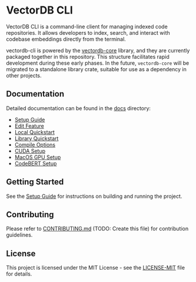 # VectorDB CLI

VectorDB CLI is a command-line client for managing indexed code repositories. It allows developers to index, search, and interact with codebase embeddings directly from the terminal.

vectordb-cli is powered by the [vectordb-core](./crates/vectordb-core/README.md) library, and they are currently packaged together in this repository. This structure facilitates rapid development during these early phases. In the future, `vectordb-core` will be migrated to a standalone library crate, suitable for use as a dependency in other projects.

## Documentation

Detailed documentation can be found in the [docs](./docs) directory:

- [Setup Guide](./docs/SETUP.md) 
- [Edit Feature](./docs/edit_feature.md)
- [Local Quickstart](./docs/local_quickstart.md)
- [Library Quickstart](./docs/library_quickstart.md)
- [Compile Options](./docs/compile_options.md) 
- [CUDA Setup](./docs/CUDA_SETUP.md)
- [MacOS GPU Setup](./docs/MACOS_GPU_SETUP.md)
- [CodeBERT Setup](./docs/CODEBERT_SETUP.md)

## Getting Started

See the [Setup Guide](./docs/SETUP.md) for instructions on building and running the project.

## Contributing

Please refer to [CONTRIBUTING.md](./CONTRIBUTING.md) (TODO: Create this file) for contribution guidelines.

## License

This project is licensed under the MIT License - see the [LICENSE-MIT](./LICENSE-MIT) file for details.